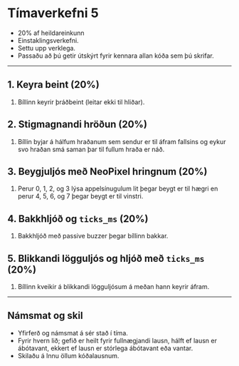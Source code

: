 # Tímaverkefni 5

- 20% af heildareinkunn
- Einstaklingsverkefni.
- Settu upp verklega.
- Passaðu að þú getir útskýrt fyrir kennara allan kóða sem þú skrifar.

---

## 1. Keyra beint (20%)
1. Bíllinn keyrir þráðbeint (leitar ekki til hliðar).

## 2. Stigmagnandi hröðun (20%)
1. Bíllin byjar á hálfum hraðanum sem sendur er til áfram fallsins og eykur svo hraðan smá saman þar til fullum hraða er náð.

## 3. Beygjuljós með NeoPixel hringnum (20%)
1. Perur 0, 1, 2, og 3 lýsa appelsínugulum lit þegar beygt er til hægri en perur 4, 5, 6, og 7 þegar beygt er til vinstri.

## 4. Bakkhljóð og `ticks_ms` (20%)
1. Bakkhljóð með passive buzzer þegar bíllinn bakkar. 

## 5. Blikkandi lögguljós og hljóð með `ticks_ms` (20%) 
1. Bíllinn kveikir á blikkandi lögguljósum á meðan hann keyrir áfram. 

---

## Námsmat og skil
- Yfirferð og námsmat á sér stað í tíma. 
- Fyrir hvern lið; gefið er heilt fyrir fullnægjandi lausn, hálft ef lausn er ábótavant, ekkert ef lausn er stórlega ábótavant eða vantar. 
- Skilaðu á Innu öllum kóðalausnum.

